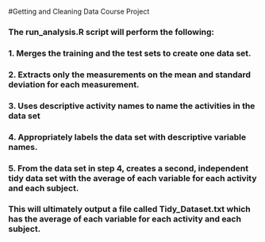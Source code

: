 #Getting and Cleaning Data Course Project

### The run_analysis.R script will perform the following:
### 1. Merges the training and the test sets to create one data set.
### 2. Extracts only the measurements on the mean and standard deviation for each measurement. 
### 3. Uses descriptive activity names to name the activities in the data set
### 4. Appropriately labels the data set with descriptive variable names. 
### 5. From the data set in step 4, creates a second, independent tidy data set with the average of each variable for each activity and each subject.

### This will ultimately output a file called Tidy_Dataset.txt which has the average of each variable for each activity and each subject.

